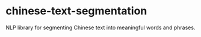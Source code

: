 # chinese-text-segmentation
NLP library for segmenting Chinese text into meaningful words and phrases.
